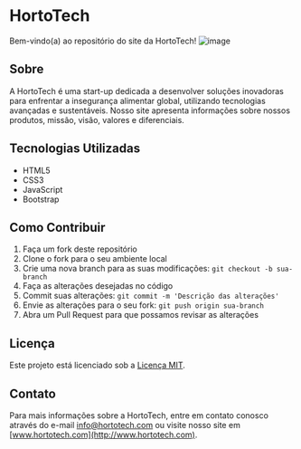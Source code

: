 # HortoTech

Bem-vindo(a) ao repositório do site da HortoTech!
![image](https://github.com/Pontessxx/Hortotech/assets/126187491/338ae452-cf74-4646-9db1-ceabfca1a976)
## Sobre

A HortoTech é uma start-up dedicada a desenvolver soluções inovadoras para enfrentar a insegurança alimentar global, utilizando tecnologias avançadas e sustentáveis. Nosso site apresenta informações sobre nossos produtos, missão, visão, valores e diferenciais.

## Tecnologias Utilizadas

- HTML5
- CSS3
- JavaScript
- Bootstrap

## Como Contribuir

1. Faça um fork deste repositório
2. Clone o fork para o seu ambiente local
3. Crie uma nova branch para as suas modificações: `git checkout -b sua-branch`
4. Faça as alterações desejadas no código
5. Commit suas alterações: `git commit -m 'Descrição das alterações'`
6. Envie as alterações para o seu fork: `git push origin sua-branch`
7. Abra um Pull Request para que possamos revisar as alterações

## Licença

Este projeto está licenciado sob a [Licença MIT](LICENSE.md).

## Contato

Para mais informações sobre a HortoTech, entre em contato conosco através do e-mail info@hortotech.com ou visite nosso site em [www.hortotech.com](http://www.hortotech.com).
